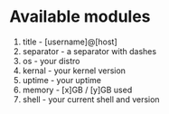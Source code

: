 # Available modules

1) title - [username]@[host]
2) separator - a separator with dashes
3) os - your distro
4) kernal - your kernel version
5) uptime - your uptime
6) memory - [x]GB / [y]GB used
7) shell - your current shell and version
